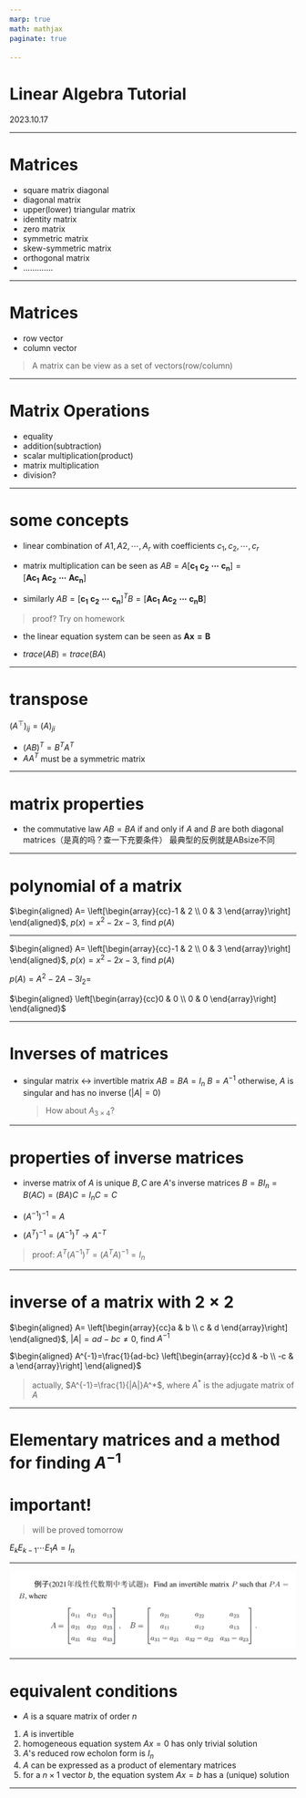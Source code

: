 ```yaml
---
marp: true
math: mathjax
paginate: true

---
```


# Linear Algebra Tutorial 
2023.10.17

---

# Matrices

- square matrix
  diagonal
- diagonal matrix
- upper(lower) triangular matrix
- identity matrix
- zero matrix
- symmetric matrix
- skew-symmetric matrix
- orthogonal matrix
- .............
---

# Matrices

- row vector
- column vector

> A matrix can be view as a set of vectors(row/column)

---

# Matrix Operations

- equality
- addition(subtraction)
- scalar multiplication(product)
- matrix multiplication
- division?

---

# some concepts
- linear combination of $A1, A2, \cdots , A_r$ with coefficients $c_1, c_2, \cdots , c_r$

- matrix multiplication can be seen as $AB=A[\mathbf{c_1\ c_2\ \cdots\ c_n}]=[\mathbf{Ac_1\ Ac_2\ \cdots\ Ac_n}]$

- similarly
$AB=[\mathbf{c_1\ c_2\ \cdots\ c_n}]^TB=[\mathbf{Ac_1\ Ac_2\ \cdots\ c_nB}]$
> proof? Try on homework

- the linear equation system can be seen as $\mathbf{Ax=B}$

- $trace(AB) = trace(BA)$
---

# transpose
$(A^⊤)_{ij} = (A)_{ji}$

- $(AB)^T=B^TA^T$
- $AA^T$ must be a symmetric matrix
---
# matrix properties

- the commutative law
  $AB=BA$ if and only if $A$ and $B$ are both diagonal matrices（是真的吗？查一下充要条件）
  最典型的反例就是ABsize不同


---

# polynomial of a matrix

$\begin{aligned}
A=
\left[\begin{array}{cc}-1 & 2 \\ 0 & 3
\end{array}\right]
\end{aligned}$, $p(x)=x^2-2x-3$, find $p(A)$

---

$\begin{aligned}
A=
\left[\begin{array}{cc}-1 & 2 \\ 0 & 3
\end{array}\right]
\end{aligned}$, $p(x)=x^2-2x-3$, find $p(A)$ 

$p(A)=A^2-2A-3I_2=$

$\begin{aligned}
\left[\begin{array}{cc}0 & 0 \\ 0 & 0
\end{array}\right]
\end{aligned}$




---

# Inverses of matrices
- singular matrix $\leftrightarrow$ invertible matrix
$AB = BA = I_n$
$B=A^{-1}$
 otherwise, $A$ is singular and has no inverse
  $(|A|=0)$

  > How about $A_{3\times 4}$?

---

# properties of inverse matrices

- inverse matrix of $A$ is unique
  $B,C$ are $A$'s inverse matrices
  $B=BI_n=B(AC)=(BA)C=I_nC=C$ 

- $(A^{-1})^{-1}=A$
- $(A^T)^{-1}=(A^{-1})^T\to A^{-T}$
> proof: $A^T(A^{-1})^T=(A^TA)^{-1}=I_n$
---

# inverse of a matrix with $2\times 2$
$\begin{aligned}
A=
\left[\begin{array}{cc}a & b \\ c & d
\end{array}\right]
\end{aligned}$, $|A|=ad-bc\neq 0$, find $A^{-1}$


$\begin{aligned}
A^{-1}=\frac{1}{ad-bc}
\left[\begin{array}{cc}d & -b \\ -c & a
\end{array}\right]
\end{aligned}$

> actually, $A^{-1}=\frac{1}{|A|}A^*$, where $A^*$ is the adjugate matrix of $A$

---

# Elementary matrices and a method for finding $A^{−1}$

# important!

> will be proved tomorrow

$E_kE_{k−1}\cdots E_{1}A = I_n$

---

![](./img/21mid.png)



---

# equivalent conditions

- $A$ is a square matrix of order $n$

1. $A$ is invertible
2. homogeneous equation system $Ax=0$ has only trivial solution
3. $A$'s reduced row echolon form is $I_n$
4. $A$ can be expressed as a product of elementary matrices
5. for a $n\times 1$ vector $b$, the equation system $Ax=b$ has a (unique) solution

---


